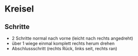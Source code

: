 
# Kreisel

## Schritte

- 2 Schritte normal nach vorne (leicht nach rechts angedreht)
- über 1 wiege einmal komplett rechts herum drehen
- Abschlussschritt (rechts Rück, links seit, rechts ran)
